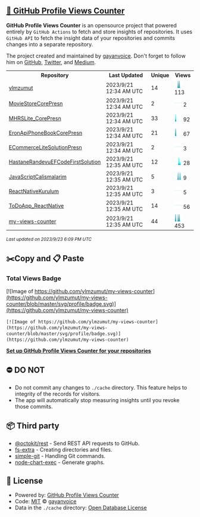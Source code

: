 ## [🚀 GitHub Profile Views Counter](https://github.com/gayanvoice/github-profile-views-counter)
**GitHub Profile Views Counter** is an opensource project that powered entirely by  `GitHub Actions` to fetch and store insights of repositories.
It uses `GitHub API` to fetch the insight data of your repositories and commits changes into a separate repository.

The project created and maintained by [gayanvoice](https://github.com/gayanvoice). Don't forget to follow him on [GitHub](https://github.com/gayanvoice), [Twitter](https://twitter.com/gayanvoice), and [Medium](https://gayanvoice.medium.com/).

<table>
	<tr>
		<th>
			Repository
		</th>
		<th>
			Last Updated
		</th>
		<th>
			Unique
		</th>
		<th>
			Views
		</th>
	</tr>
	<tr>
		<td>
			<a href="https://github.com/ylmzumut/my-views-counter/tree/master/readme/471639041/year.md">
				ylmzumut
			</a>
		</td>
		<td>
			2023/9/21 12:34 AM UTC
		</td>
		<td>
			14
		</td>
		<td>
			<img alt="Response time graph" src="https://github.com/ylmzumut/my-views-counter/raw/master/graph/471639041/small/year.png" height="20"> 113
		</td>
	</tr>
	<tr>
		<td>
			<a href="https://github.com/ylmzumut/my-views-counter/tree/master/readme/471953501/year.md">
				MovieStoreCorePresn
			</a>
		</td>
		<td>
			2023/9/21 12:34 AM UTC
		</td>
		<td>
			2
		</td>
		<td>
			<img alt="Response time graph" src="https://github.com/ylmzumut/my-views-counter/raw/master/graph/471953501/small/year.png" height="20"> 2
		</td>
	</tr>
	<tr>
		<td>
			<a href="https://github.com/ylmzumut/my-views-counter/tree/master/readme/471953072/year.md">
				MHRSLite_CorePresn
			</a>
		</td>
		<td>
			2023/9/21 12:34 AM UTC
		</td>
		<td>
			33
		</td>
		<td>
			<img alt="Response time graph" src="https://github.com/ylmzumut/my-views-counter/raw/master/graph/471953072/small/year.png" height="20"> 92
		</td>
	</tr>
	<tr>
		<td>
			<a href="https://github.com/ylmzumut/my-views-counter/tree/master/readme/466756958/year.md">
				EronApiPhoneBookCorePresn
			</a>
		</td>
		<td>
			2023/9/21 12:34 AM UTC
		</td>
		<td>
			21
		</td>
		<td>
			<img alt="Response time graph" src="https://github.com/ylmzumut/my-views-counter/raw/master/graph/466756958/small/year.png" height="20"> 67
		</td>
	</tr>
	<tr>
		<td>
			<a href="https://github.com/ylmzumut/my-views-counter/tree/master/readme/471953382/year.md">
				ECommerceLiteSolutionPresn
			</a>
		</td>
		<td>
			2023/9/21 12:34 AM UTC
		</td>
		<td>
			2
		</td>
		<td>
			<img alt="Response time graph" src="https://github.com/ylmzumut/my-views-counter/raw/master/graph/471953382/small/year.png" height="20"> 3
		</td>
	</tr>
	<tr>
		<td>
			<a href="https://github.com/ylmzumut/my-views-counter/tree/master/readme/442148592/year.md">
				HastaneRandevuEFCodeFirstSolution
			</a>
		</td>
		<td>
			2023/9/21 12:35 AM UTC
		</td>
		<td>
			12
		</td>
		<td>
			<img alt="Response time graph" src="https://github.com/ylmzumut/my-views-counter/raw/master/graph/442148592/small/year.png" height="20"> 28
		</td>
	</tr>
	<tr>
		<td>
			<a href="https://github.com/ylmzumut/my-views-counter/tree/master/readme/445334992/year.md">
				JavaScriptCalismalarim
			</a>
		</td>
		<td>
			2023/9/21 12:35 AM UTC
		</td>
		<td>
			5
		</td>
		<td>
			<img alt="Response time graph" src="https://github.com/ylmzumut/my-views-counter/raw/master/graph/445334992/small/year.png" height="20"> 9
		</td>
	</tr>
	<tr>
		<td>
			<a href="https://github.com/ylmzumut/my-views-counter/tree/master/readme/472131818/year.md">
				ReactNativeKurulum
			</a>
		</td>
		<td>
			2023/9/21 12:35 AM UTC
		</td>
		<td>
			3
		</td>
		<td>
			<img alt="Response time graph" src="https://github.com/ylmzumut/my-views-counter/raw/master/graph/472131818/small/year.png" height="20"> 5
		</td>
	</tr>
	<tr>
		<td>
			<a href="https://github.com/ylmzumut/my-views-counter/tree/master/readme/472121426/year.md">
				ToDoApp_ReactNative
			</a>
		</td>
		<td>
			2023/9/21 12:35 AM UTC
		</td>
		<td>
			14
		</td>
		<td>
			<img alt="Response time graph" src="https://github.com/ylmzumut/my-views-counter/raw/master/graph/472121426/small/year.png" height="20"> 56
		</td>
	</tr>
	<tr>
		<td>
			<a href="https://github.com/ylmzumut/my-views-counter/tree/master/readme/471680735/year.md">
				my-views-counter
			</a>
		</td>
		<td>
			2023/9/21 12:35 AM UTC
		</td>
		<td>
			44
		</td>
		<td>
			<img alt="Response time graph" src="https://github.com/ylmzumut/my-views-counter/raw/master/graph/471680735/small/year.png" height="20"> 453
		</td>
	</tr>
</table>

<small><i>Last updated on 2023/9/23 6:09 PM UTC</i></small>

## ✂️Copy and 📋 Paste
### Total Views Badge
[![Image of https://github.com/ylmzumut/my-views-counter](https://github.com/ylmzumut/my-views-counter/blob/master/svg/profile/badge.svg)](https://github.com/ylmzumut/my-views-counter)

```readme
[![Image of https://github.com/ylmzumut/my-views-counter](https://github.com/ylmzumut/my-views-counter/blob/master/svg/profile/badge.svg)](https://github.com/ylmzumut/my-views-counter)
```
[**Set up GitHub Profile Views Counter for your repositories**](https://github.com/gayanvoice/github-profile-views-counter)
## ⛔ DO NOT
- Do not commit any changes to `./cache` directory. This feature helps to integrity of the records for visitors.
- The app will automatically stop measuring insights until you revoke those commits.
## 📦 Third party

- [@octokit/rest](https://www.npmjs.com/package/@octokit/rest) - Send REST API requests to GitHub.
- [fs-extra](https://www.npmjs.com/package/fs-extra) - Creating directories and files.
- [simple-git](https://www.npmjs.com/package/simple-git) - Handling Git commands.
- [node-chart-exec](https://www.npmjs.com/package/node-chart-exec) - Generate graphs.
## 📄 License
- Powered by: [GitHub Profile Views Counter](https://github.com/gayanvoice/github-profile-views-counter)
- Code: [MIT](./LICENSE) © [gayanvoice](https://github.com/gayanvoice)
- Data in the `./cache` directory: [Open Database License](https://opendatacommons.org/licenses/odbl/1-0/)